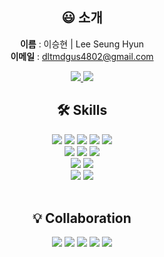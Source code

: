 <div align="center"> 

## **😃 소개**

 **이름** : 이승현 | Lee Seung Hyun
 <br>
 **이메일** : dltmdgus4802@gmail.com

<a href="https://github.com/hyun812">
    <img src="https://github-readme-stats.vercel.app/api?username=hyun812&hide=stars&border_radius=8"/>
</a>
<a href="https://solved.ac/yu05279">
    <img src="https://mazassumnida.wtf/api/generate_badge?boj=yu05279"/>
</a>

## **🛠️ Skills**

  <div> 
    <img src="https://img.shields.io/badge/html5-E34F26?style=for-the-badge&logo=html5&logoColor=white"> 
    <img src="https://img.shields.io/badge/css-1572B6?style=for-the-badge&logo=css3&logoColor=white"> 
    <img src="https://img.shields.io/badge/javascript-F7DF1E?style=for-the-badge&logo=javascript&logoColor=black"> 
    <img src="https://img.shields.io/badge/typescript-3178C6?style=for-the-badge&logo=typescript&logoColor=white">
    <img src="https://img.shields.io/badge/java-007396?style=for-the-badge&logo=java&logoColor=white">
    <br>
    <img src="https://img.shields.io/badge/react-61DAFB?style=for-the-badge&logo=react&logoColor=black"> 
    <img src="https://img.shields.io/badge/vue.js-4FC08D?style=for-the-badge&logo=Vue.js&logoColor=white">
    <img src="https://img.shields.io/badge/React_query-FF4154?style=for-the-badge&logo=reactquery&logoColor=white">
    <br>
    <img src="https://img.shields.io/badge/tailwind css-06B6D4?style=for-the-badge&logo=tailwindcss&logoColor=white">
    <img src="https://img.shields.io/badge/styled component-DB7093?style=for-the-badge&logo=styledcomponents&logoColor=white"> 
    <br>
    <img src="https://img.shields.io/badge/eslint-4B32C3?style=for-the-badge&logo=eslint&logoColor=white">
    <img src="https://img.shields.io/badge/prettier-F7B93E?style=for-the-badge&logo=prettier&logoColor=white">
    <br>
  </div> 

<br> 

## **💡 Collaboration**

<div>
   <img src="https://img.shields.io/badge/git-F05032?style=for-the-badge&logo=Git&logoColor=white">
   <img src="https://img.shields.io/badge/notion-000000?style=for-the-badge&logo=notion&logoColor=white">
   <img src="https://img.shields.io/badge/jira-0052CC?style=for-the-badge&logo=jirasoftware&logoColor=white">
   <img src="https://img.shields.io/badge/figma-F24E1E?style=for-the-badge&logo=figma&logoColor=white">
   <img src="https://img.shields.io/badge/Gerrit-EEEEEE?style=for-the-badge&logo=gerrit&logoColor=black">
</div>

</div> 

